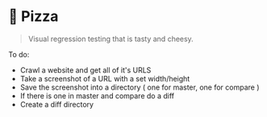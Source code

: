🍕 Pizza
==============

> Visual regression testing that is tasty and cheesy.


To do:
- Crawl a website and get all of it's URLS
- Take a screenshot of a URL with a set width/height
- Save the screenshot into a directory ( one for master, one for compare )
- If there is one in master and compare do a diff
- Create a diff directory
